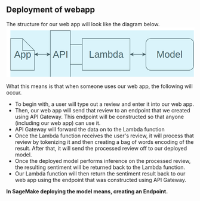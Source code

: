 ## Deployment of webapp

The structure for our web app will look like the diagram below.
![Simple Web App Data Path](web-apps.png)


What this means is that when someone uses our web app, the following will occur.

* To begin with, a user will type out a review and enter it into our web app.
* Then, our web app will send that review to an endpoint that we created using API Gateway. This endpoint will be constructed so that anyone (including our web app) can use it.
* API Gateway will forward the data on to the Lambda function
* Once the Lambda function receives the user's review, it will process that review by tokenizing it and then creating a bag of words encoding of the result. After that, it will send the processed review off to our deployed model.
* Once the deployed model performs inference on the processed review, the resulting sentiment will be returned back to the Lambda function.
* Our Lambda function will then return the sentiment result back to our web app using the endpoint that was constructed using API Gateway.

**In SageMake deploying the model means, creating an Endpoint.**